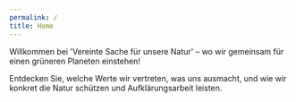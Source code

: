 ```yaml
---
permalink: /
title: Home
---
```

Willkommen bei 'Vereinte Sache für unsere Natur' – wo wir gemeinsam für einen grüneren Planeten einstehen! 

Entdecken Sie, welche Werte wir vertreten, was uns ausmacht, und wie wir konkret die Natur schützen und Aufklärungsarbeit leisten.
